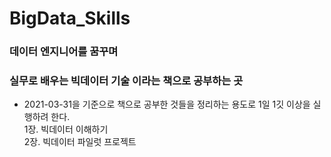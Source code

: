 # BigData_Skills
### 데이터 엔지니어를 꿈꾸며

### **실무로 배우는 빅데이터 기술** 이라는 책으로 공부하는 곳

- 2021-03-31을 기준으로 책으로 공부한 것들을 정리하는 용도로 1일 1깃 이상을 실행하려 한다.  
  1장. 빅데이터 이해하기  
  2장. 빅데이터 파일럿 프로젝트

